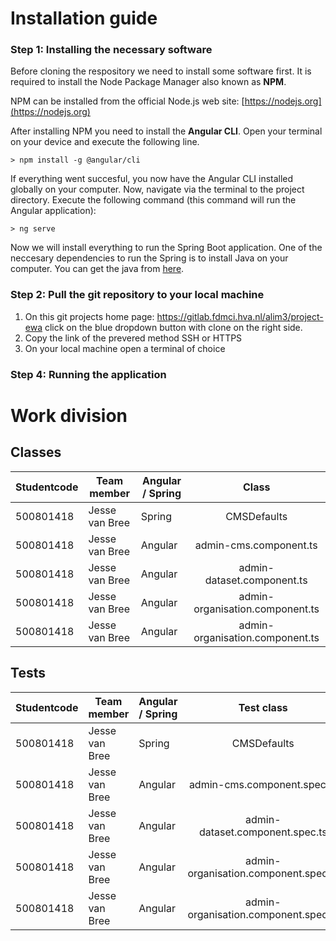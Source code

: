 
# Installation guide
### Step 1: Installing the necessary software
Before cloning the respository we need to install some software first. 
It is required to install the Node Package Manager also known as **NPM**.

NPM can be installed from the official Node.js web site: [https://nodejs.org](https://nodejs.org)

After installing NPM you need to install the **Angular CLI**. Open your terminal on your device and execute the following line.

    > npm install -g @angular/cli

If everything went succesful, you now have the Angular CLI installed globally on your computer. Now, navigate via the terminal to the project directory. Execute the following command (this command will run the Angular application):

    > ng serve

Now we will install everything to run the Spring Boot application. One of the neccesary dependencies to run the Spring is to install Java on your computer. You can get the java from [here](http://www.oracle.com/technetwork/java/javase/downloads/index.html).

### Step 2: Pull the git repository to your local machine
1. On this git projects home page: https://gitlab.fdmci.hva.nl/alim3/project-ewa click on the blue dropdown button with clone on the right side.
2. Copy the link of the prevered method SSH or HTTPS
3. On your local machine open a terminal of choice


### Step 4: Running the application


# Work division
## Classes
| Studentcode | Team member    | Angular / Spring | Class |
| ----------- | -------------  | ---------------- | :--------------: |
| 500801418   | Jesse van Bree | Spring | CMSDefaults |
| 500801418   | Jesse van Bree | Angular | admin-cms.component.ts |
| 500801418   | Jesse van Bree | Angular |  admin-dataset.component.ts |
| 500801418   | Jesse van Bree | Angular |  admin-organisation.component.ts |
| 500801418   | Jesse van Bree | Angular |  admin-organisation.component.ts |

## Tests
| Studentcode | Team member    | Angular / Spring | Test class |
| ----------- | -------------  | ---------------- | :--------------: |
| 500801418   | Jesse van Bree | Spring | CMSDefaults |
| 500801418   | Jesse van Bree | Angular | admin-cms.component.spec.ts |
| 500801418   | Jesse van Bree | Angular |  admin-dataset.component.spec.ts |
| 500801418   | Jesse van Bree | Angular |  admin-organisation.component.spec.ts |
| 500801418   | Jesse van Bree | Angular |  admin-organisation.component.spec.ts |